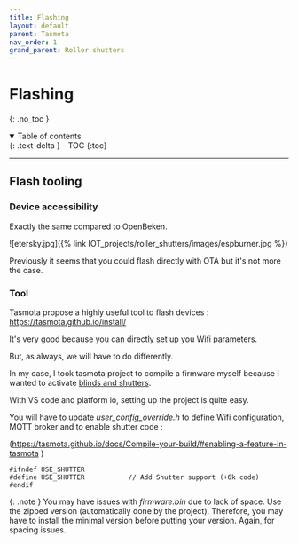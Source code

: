 ```yaml
---
title: Flashing
layout: default
parent: Tasmota
nav_order: 1
grand_parent: Roller shutters
---
```


# Flashing
{: .no_toc }

<details open markdown="block">
  <summary>
    Table of contents
  </summary>
  {: .text-delta }
- TOC
{:toc}
</details>

---

## Flash tooling

### Device accessibility

Exactly the same compared to OpenBeken.

![etersky.jpg]({% link IOT_projects/roller_shutters/images/espburner.jpg %})

Previously it seems that you could flash directly with OTA but it's not more the case.

### Tool

Tasmota propose a highly useful tool to flash devices : https://tasmota.github.io/install/

It's very good because you can directly set up you Wifi parameters.

But, as always, we will have to do differently.

In my case, I took tasmota project to compile a firmware myself because I wanted to activate [blinds and shutters](https://tasmota.github.io/docs/Blinds-and-Shutters/).

With VS code and platform io, setting up the project is quite easy.

You will have to update *user_config_override.h* to define Wifi configuration, MQTT broker and to enable shutter code :

(https://tasmota.github.io/docs/Compile-your-build/#enabling-a-feature-in-tasmota
)
```
#ifndef USE_SHUTTER
#define USE_SHUTTER           // Add Shutter support (+6k code)
#endif
```

{: .note }
You may have issues with *firmware.bin* due to lack of space. Use the zipped version (automatically done by the project).
Therefore, you may have to install the minimal version before putting your version. Again, for spacing issues.





